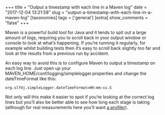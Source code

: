 +++
title = "Output a timestamp with each line in a Maven log"
date = "2017-12-04 13:21:58"
slug = "output-a-timestamp-with-each-line-in-a-maven-log"
[taxonomies]
tags = ['general']
[extra]
show_comments = "false"
+++

Maven is a powerful build tool for Java and it tends to spit out a large amount of logs, requiring you to scroll back in your output window or console to look at what’s happening. If you’re running it regularly, for example whilst building tests then it’s easy to scroll back slightly too far and look at the results from a previous run by accident.

An easy way to avoid this is to configure Maven to output a timestamp on each log line. Just open up your MAVEN\_HOME/conf/logging/simplelogger.properties and change the dateTimeFormat like this:

`org.slf4j.simpleLogger.dateTimeFormat=HH:mm:ss.S`

Not only will this make it easier to spot if you’re looking at the correct log lines but you’ll also be better able to see how long each stage is taking (although for real measurements here you’ll want [a profiler](https://github.com/takari/maven-profiler)).
